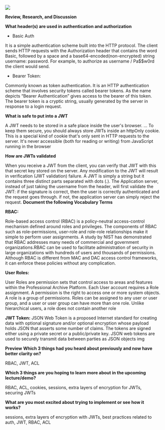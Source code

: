 ![](https://res.cloudinary.com/practicaldev/image/fetch/s--VYXihGsl--/c_limit%2Cf_auto%2Cfl_progressive%2Cq_auto%2Cw_880/https://thepracticaldev.s3.amazonaws.com/i/ras8no1uj4ih1ogzy89h.png)

**Review, Research, and Discussion**

**What header(s) are used in authentication and authorization**

- Basic Auth

It is a simple authentication scheme built into the HTTP protocol. The client sends HTTP requests with the Authorization header that contains the word Basic, followed by a space and a base64-encoded(non-encrypted) string username: password. For example, to authorize as username / Pa$$w0rd the client would send.

- Bearer Token:

Commonly known as token authentication. It is an HTTP authentication scheme that involves security tokens called bearer tokens. As the name depicts “Bearer Authentication” gives access to the bearer of this token.
The bearer token is a cryptic string, usually generated by the server in response to a login request.

**What is safe to put into a JWT**

A JWT needs to be stored in a safe place inside the user's browser. ... To keep them secure, you should always store JWTs inside an httpOnly cookie. This is a special kind of cookie that's only sent in HTTP requests to the server. It's never accessible (both for reading or writing) from JavaScript running in the browser

**How are JWTs validated**

When you receive a JWT from the client, you can verify that JWT with this that secret key stored on the server. Any modification to the JWT will result in verification (JWT validation) failure. A JWT is simply a string but it contains three distinct parts separated with dots (.).
The Application server, instead of just taking the username from the header, will first validate the JWT:
if the signature is correct, then the user is correctly authenticated and the request goes through.
if not, the application server can simply reject the request.
**Document the following Vocabulary Terms**

**RBAC:**

Role-based access control (RBAC) is a policy-neutral access-control mechanism defined around roles and privileges. The components of RBAC such as role-permissions, user-role and role-role relationships make it simple to perform user assignments. A study by NIST has demonstrated that RBAC addresses many needs of commercial and government organizations.RBAC can be used to facilitate administration of security in large organizations with hundreds of users and thousands of permissions. Although RBAC is different from MAC and DAC access control frameworks, it can enforce these policies without any complication.

**User Roles:**

User Roles are permission sets that control access to areas and features within the Professional Archive Platform. Each User account requires a Role assignment.
A permission is the right to access one or more system objects. A role is a group of permissions. Roles can be assigned to any user or user group, and a user or user group can have more than one role. Unlike hierarchical users, a role does not contain another role

**JWT Token:**
JSON Web Token is a proposed Internet standard for creating data with optional signature and/or optional encryption whose payload holds JSON that asserts some number of claims. The tokens are signed either using a private secret or a public/private key.
JSON web tokens are used to securely transmit data between parties as JSON objects
img

**Preview**
**Which 3 things had you heard about previously and now have better clarity on?**

RBAC, JWT, ACL

**Which 3 things are you hoping to learn more about in the upcoming lecture/demo?**

RBAC, ACL, cookies, sessions, extra layers of encryption for JWTs, securing JWTs

**What are you most excited about trying to implement or see how it works?**

sessions, extra layers of encryption with JWTs, best practices related to auth, JWT, RBAC, ACL
